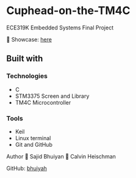 # Cuphead-on-the-TM4C
ECE319K Embedded Systems Final Project

🔗 Showcase: [here](https://www.youtube.com/watch?v=5xXPksb9Ufo)

## Built with
### Technologies
- C
- STM3375 Screen and Library
- TM4C Microcontroller

### Tools
- Keil
- Linux terminal
- Git and GitHub

Author
👤 Sajid Bhuiyan
👤 Calvin Heischman

GitHub: [bhuiyah](https://github.com/bhuiyah)
